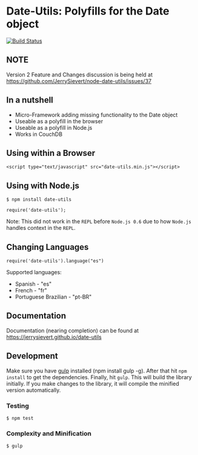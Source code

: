 # Date-Utils: Polyfills for the Date object

[![Build Status](https://secure.travis-ci.org/JerrySievert/date-utils.png)](http://travis-ci.org/JerrySievert/date-utils)

## NOTE

Version 2 Feature and Changes discussion is being held at https://github.com/JerrySievert/node-date-utils/issues/37

## In a nutshell

- Micro-Framework adding missing functionality to the Date object
- Useable as a polyfill in the browser
- Useable as a polyfill in Node.js
- Works in CouchDB

## Using within a Browser
    <script type="text/javascript" src="date-utils.min.js"></script>

## Using with Node.js
    $ npm install date-utils

    require('date-utils');

Note: This did not work in the `REPL` before `Node.js 0.6` due to how `Node.js` handles context in the `REPL`.

## Changing Languages
    require('date-utils').language("es")

Supported languages:

- Spanish - "es"
- French - "fr"
- Portuguese Brazilian - "pt-BR"

## Documentation

Documentation (nearing completion) can be found at https://jerrysievert.github.io/date-utils

## Development

Make sure you have [gulp](https://www.npmjs.org/package/gulp) installed (npm install gulp -g). After that hit `npm install` to get the dependencies. Finally, hit `gulp`. This will build the library initially. If you make changes to the library, it will compile the minified version automatically.

### Testing

```
$ npm test
```

### Complexity and Minification

```
$ gulp
```
